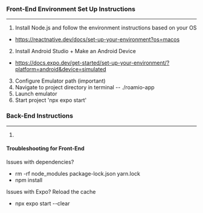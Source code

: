 ### Front-End Environment Set Up Instructions
---
1. Install Node.js and follow the environment instructions based on your OS
- https://reactnative.dev/docs/set-up-your-environment?os=macos
2. Install Android Studio + Make an Android Device
- https://docs.expo.dev/get-started/set-up-your-environment/?platform=android&device=simulated
3. Configure Emulator path (important)
4. Navigate to project directory in terminal -- ./roamio-app
5. Launch emulator
6. Start project 'npx expo start'

### Back-End Instructions
---
1. 



#### Troubleshooting for Front-End
Issues with dependencies?
- rm -rf node_modules package-lock.json yarn.lock
- npm install

Issues with Expo? Reload the cache
- npx expo start --clear
